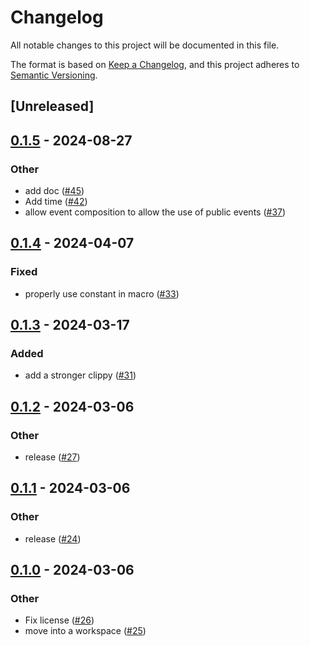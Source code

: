 # Changelog
All notable changes to this project will be documented in this file.

The format is based on [Keep a Changelog](https://keepachangelog.com/en/1.0.0/),
and this project adheres to [Semantic Versioning](https://semver.org/spec/v2.0.0.html).

## [Unreleased]

## [0.1.5](https://github.com/horfimbor/horfimbor-engine/compare/horfimbor-eventsource-derive-v0.1.4...horfimbor-eventsource-derive-v0.1.5) - 2024-08-27

### Other
- add doc ([#45](https://github.com/horfimbor/horfimbor-engine/pull/45))
- Add time ([#42](https://github.com/horfimbor/horfimbor-engine/pull/42))
- allow event composition to allow the use of public events ([#37](https://github.com/horfimbor/horfimbor-engine/pull/37))

## [0.1.4](https://github.com/horfimbor/horfimbor-engine/compare/horfimbor-eventsource-derive-v0.1.3...horfimbor-eventsource-derive-v0.1.4) - 2024-04-07

### Fixed
- properly use constant in macro ([#33](https://github.com/horfimbor/horfimbor-engine/pull/33))

## [0.1.3](https://github.com/horfimbor/horfimbor-engine/compare/horfimbor-eventsource-derive-v0.1.2...horfimbor-eventsource-derive-v0.1.3) - 2024-03-17

### Added
- add a stronger clippy ([#31](https://github.com/horfimbor/horfimbor-engine/pull/31))

## [0.1.2](https://github.com/horfimbor/horfimbor-engine/compare/horfimbor-eventsource-derive-v0.1.1...horfimbor-eventsource-derive-v0.1.2) - 2024-03-06

### Other
- release ([#27](https://github.com/horfimbor/horfimbor-engine/pull/27))

## [0.1.1](https://github.com/horfimbor/horfimbor-engine/compare/horfimbor-eventsource-derive-v0.1.0...horfimbor-eventsource-derive-v0.1.1) - 2024-03-06

### Other
- release ([#24](https://github.com/horfimbor/horfimbor-engine/pull/24))

## [0.1.0](https://github.com/horfimbor/horfimbor-engine/releases/tag/horfimbor-eventsource-derive-v0.1.0) - 2024-03-06

### Other
- Fix license ([#26](https://github.com/horfimbor/horfimbor-engine/pull/26))
- move into a workspace ([#25](https://github.com/horfimbor/horfimbor-engine/pull/25))
